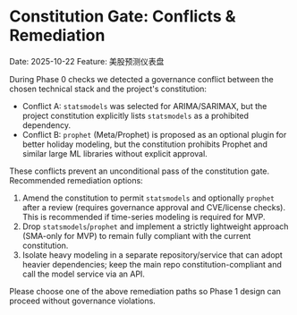 # Constitution Gate: Conflicts & Remediation

Date: 2025-10-22
Feature: 美股预测仪表盘

During Phase 0 checks we detected a governance conflict between the chosen technical stack and the project's constitution:

- Conflict A: `statsmodels` was selected for ARIMA/SARIMAX, but the project constitution explicitly lists `statsmodels` as a prohibited dependency.
- Conflict B: `prophet` (Meta/Prophet) is proposed as an optional plugin for better holiday modeling, but the constitution prohibits Prophet and similar large ML libraries without explicit approval.

These conflicts prevent an unconditional pass of the constitution gate. Recommended remediation options:

1. Amend the constitution to permit `statsmodels` and optionally `prophet` after a review (requires governance approval and CVE/license checks). This is recommended if time-series modeling is required for MVP.
2. Drop `statsmodels`/`prophet` and implement a strictly lightweight approach (SMA-only for MVP) to remain fully compliant with the current constitution.
3. Isolate heavy modeling in a separate repository/service that can adopt heavier dependencies; keep the main repo constitution-compliant and call the model service via an API.

Please choose one of the above remediation paths so Phase 1 design can proceed without governance violations.
